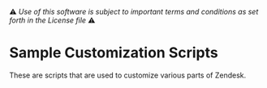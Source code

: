 :warning: *Use of this software is subject to important terms and conditions as set forth in the License file* :warning:

# Sample Customization Scripts
These are scripts that are used to customize various parts of Zendesk.
